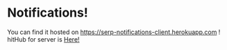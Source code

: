 # Notifications!
You can find it hosted on https://serp-notifications-client.herokuapp.com !
hitHub for server is [Here!](https://github.com/SerpNaga/notifications-server)
